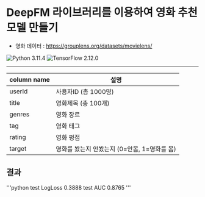 #  DeepFM 라이브러리를 이용하여 영화 추천 모델 만들기

* 영화 데이터 : https://grouplens.org/datasets/movielens/

![Python 3.11.4](https://img.shields.io/badge/python-3.11.4-blue.svg)
![TensorFlow 2.12.0](https://img.shields.io/badge/TensorFlow-2.12.0-orange.svg)

---

|column name|설명|
|---	|---	|
|userId|사용자ID (총 1000명)|
|title|영화제목 (총 100개)|
|genres|영화 장르|
|tag|영화 태그|
|rating|영화 평점|
|target|영화를 봤는지 안봤는지 (0=안봄, 1=영화를 봄)|


## 결과
'''python
test LogLoss 0.3888
test AUC 0.8765
'''
